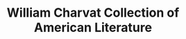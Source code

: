 ---
layout: repo
title: "William Charvat Collection of American Literature"
id: 446
permalink: repos/446/
---
